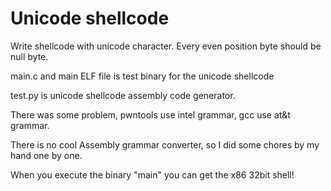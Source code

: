 # Unicode shellcode

Write shellcode with unicode character.
Every even position byte should be null byte.

main.c and main ELF file is test binary for the unicode shellcode

test.py is unicode shellcode assembly code generator.

There was some problem, pwntools use intel grammar, gcc use at&t grammar.

There is no cool Assembly grammar converter, so I did some chores by my hand one by one.

When you execute the binary "main" you can get the x86 32bit shell!